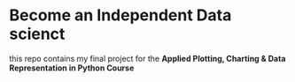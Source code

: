 # Become an Independent Data scienct
this repo contains my final project for the __Applied Plotting, Charting & Data Representation in Python Course__ 
